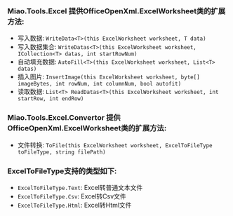 ### Miao.Tools.Excel 提供OfficeOpenXml.ExcelWorksheet类的扩展方法:
- 写入数据:  `WriteData<T>(this ExcelWorksheet worksheet, T data)`
- 写入数据集合:  `WriteDatas<T>(this ExcelWorksheet worksheet, ICollection<T> datas, int startRowNum)`
- 自动填充数据:  `AutoFill<T>(this ExcelWorksheet worksheet, List<T> datas)`
- 插入图片:  `InsertImage(this ExcelWorksheet worksheet, byte[] imageBytes, int rowNum, int columnNum, bool autofit)`
- 读取数据:  `List<T> ReadDatas<T>(this ExcelWorksheet worksheet, int startRow, int endRow)`

### Miao.Tools.Excel.Convertor 提供OfficeOpenXml.ExcelWorksheet类的扩展方法:
- 文件转换:  `ToFile(this ExcelWorksheet worksheet, ExcelToFileType toFileType, string filePath)`
### ExcelToFileType支持的类型如下:
- `ExcelToFileType.Text`: Excel转普通文本文件
- `ExcelToFileType.Csv`: Excel转Csv文件
- `ExcelToFileType.Html`: Excel转Html文件
